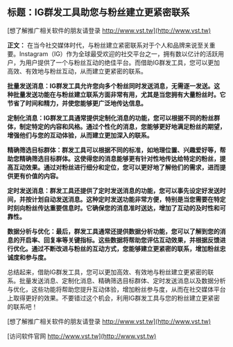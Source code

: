 ## **标题：IG群发工具助您与粉丝建立更紧密联系**

[想了解推广相关软件的朋友请登录 http://www.vst.tw](http://www.vst.tw)

**正文：**
在当今社交媒体时代，与粉丝建立紧密联系对于个人和品牌来说至关重要。Instagram（IG）作为全球最受欢迎的社交平台之一，拥有数以亿计的活跃用户，为用户提供了一个与粉丝互动的绝佳平台。而借助IG群发工具，您可以更加高效、有效地与粉丝互动，从而建立更紧密的联系。

**批量发送消息：IG群发工具允许您向多个粉丝同时发送消息，无需逐一发送。这种批量发送功能在与粉丝建立联系方面非常有用，尤其是当您拥有大量粉丝时。它节省了时间和精力，并使您能够更广泛地传达信息。**

**定制化消息：IG群发工具通常提供定制化消息的功能，您可以根据不同的粉丝群体，制定特定的内容和风格。通过个性化的消息，您能够更好地满足粉丝的期望，增强他们与您的互动体验，从而建立更加深入的联系。**

**精确筛选目标群体：群发工具可以根据不同的标准，如地理位置、兴趣爱好等，帮助您精确筛选目标群体。这使得您的消息能够更有针对性地传达给特定的粉丝，提高互动效果。通过对粉丝进行细分和定位，您可以更好地了解他们的需求，进而提供更有价值的内容。**

**定时发送消息：群发工具还提供了定时发送消息的功能，您可以事先设定好发送时间，并按计划自动发送消息。这种定时发送功能非常方便，特别是当您需要在特定时刻向粉丝传达重要信息时。它确保您的消息准时送达，增加了互动的及时性和可靠性。**

**数据分析与优化：最后，群发工具通常还提供数据分析功能，您可以了解到您的消息的开启率、回复率等关键指标。这些数据将帮助您评估互动效果，并根据反馈进行优化。通过不断改进与粉丝的互动方式，您能够建立更紧密的联系，增加粉丝忠诚度和参与度。**

总结起来，借助IG群发工具，您可以更加高效、有效地与粉丝建立更紧密的联系。批量发送消息、定制化消息、精确筛选目标群体、定时发送消息以及数据分析与优化，这些功能将帮助您提升互动体验，增加粉丝参与度，从而在社交媒体平台上取得更好的效果。不要错过这个机会，利用IG群发工具与您的粉丝建立更紧密的联系吧！

[想了解推广相关软件的朋友请登录 http://www.vst.tw](http://www.vst.tw)


[访问软件官网 http://www.vst.tw](http://www.vst.tw)

